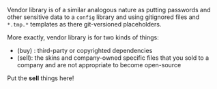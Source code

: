 Vendor library is of a similar analogous nature as putting passwords and other sensitive data to a `config` library and using gitignored files and `*.tmp.*` templates as there git-versioned placeholders.

More exactly, vendor library is for two kinds of things:

 - (buy) : third-party or copyrighted dependencies
 - (sell): the skins and company-owned specific files that you sold to a company and are not appropriate to become open-source

Put the **sell** things here!
